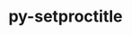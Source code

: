---
title: "py-setproctitle"
layout: cache
categories: [package, develop-2023-10-08]
meta: {"versions": ["1.1.10"], "compilers": ["gcc@=11.4.0", "gcc@=9.4.0", "oneapi@=2023.2.1"], "oss": ["ubuntu20.04"], "platforms": ["linux"], "targets": ["aarch64", "ppc64le", "x86_64_v3"], "stacks": ["e4s", "e4s-arm", "e4s-oneapi", "e4s-power", "root"], "num_specs": 4, "num_specs_by_stack": {"root": 4, "e4s-arm": 1, "e4s-power": 1, "e4s": 1, "e4s-oneapi": 1}}
spec_details: [{"hash": "44m66vljijr6qjkitxnjk56pgwlewjt7", "compiler": "gcc@=11.4.0", "versions": ["1.1.10"], "os": "ubuntu20.04", "platform": "linux", "target": "aarch64", "variants": ["build_system=python_pip"], "stacks": ["root", "e4s-arm"], "size": "-", "tarball": "https://binaries.spack.io/releases/develop-2023-10-08/build_cache/linux-ubuntu20.04-aarch64/gcc-11.4.0/py-setproctitle-1.1.10/linux-ubuntu20.04-aarch64-gcc-11.4.0-py-setproctitle-1.1.10-44m66vljijr6qjkitxnjk56pgwlewjt7.spack"}, {"hash": "j3xy7ajy2vlsn4wmcbbu26ry5k4vmegv", "compiler": "gcc@=9.4.0", "versions": ["1.1.10"], "os": "ubuntu20.04", "platform": "linux", "target": "ppc64le", "variants": ["build_system=python_pip"], "stacks": ["e4s-power", "root"], "size": "-", "tarball": "https://binaries.spack.io/releases/develop-2023-10-08/build_cache/linux-ubuntu20.04-ppc64le/gcc-9.4.0/py-setproctitle-1.1.10/linux-ubuntu20.04-ppc64le-gcc-9.4.0-py-setproctitle-1.1.10-j3xy7ajy2vlsn4wmcbbu26ry5k4vmegv.spack"}, {"hash": "xzf3rdfvxazazdyly2nuylwev46f7xhy", "compiler": "gcc@=11.4.0", "versions": ["1.1.10"], "os": "ubuntu20.04", "platform": "linux", "target": "x86_64_v3", "variants": ["build_system=python_pip"], "stacks": ["root", "e4s"], "size": "-", "tarball": "https://binaries.spack.io/releases/develop-2023-10-08/build_cache/linux-ubuntu20.04-x86_64_v3/gcc-11.4.0/py-setproctitle-1.1.10/linux-ubuntu20.04-x86_64_v3-gcc-11.4.0-py-setproctitle-1.1.10-xzf3rdfvxazazdyly2nuylwev46f7xhy.spack"}, {"hash": "pxhgrshrvbu3zok45lfkz432btnqxyck", "compiler": "oneapi@=2023.2.1", "versions": ["1.1.10"], "os": "ubuntu20.04", "platform": "linux", "target": "x86_64_v3", "variants": ["build_system=python_pip"], "stacks": ["e4s-oneapi", "root"], "size": "-", "tarball": "https://binaries.spack.io/releases/develop-2023-10-08/build_cache/linux-ubuntu20.04-x86_64_v3/oneapi-2023.2.1/py-setproctitle-1.1.10/linux-ubuntu20.04-x86_64_v3-oneapi-2023.2.1-py-setproctitle-1.1.10-pxhgrshrvbu3zok45lfkz432btnqxyck.spack"}]
---